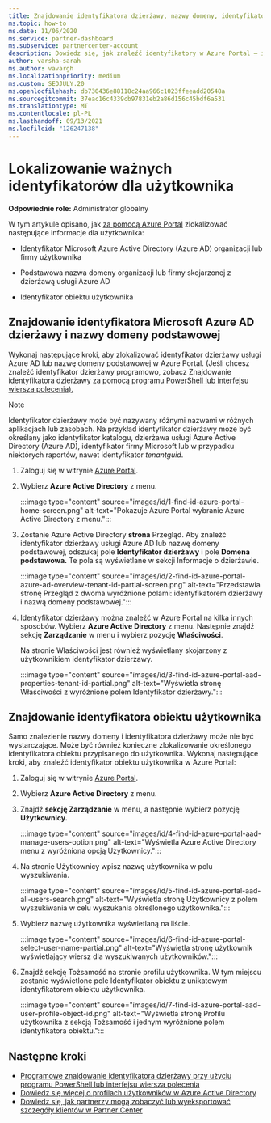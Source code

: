 ```yaml
---
title: Znajdowanie identyfikatora dzierżawy, nazwy domeny, identyfikatora obiektu użytkownika
ms.topic: how-to
ms.date: 11/06/2020
ms.service: partner-dashboard
ms.subservice: partnercenter-account
description: Dowiedz się, jak znaleźć identyfikatory w Azure Portal — identyfikatorze dzierżawy usługi Azure AD, nazwie domeny lub konkretnym identyfikatorze obiektu użytkownika w organizacji. Niektóre zadania wymagają tych informacji.
author: varsha-sarah
ms.author: vavargh
ms.localizationpriority: medium
ms.custom: SEOJULY.20
ms.openlocfilehash: db730436e88118c24aa966c1023ffeeadd20548a
ms.sourcegitcommit: 37eac16c4339cb97831eb2a86d156c45bdf6a531
ms.translationtype: MT
ms.contentlocale: pl-PL
ms.lasthandoff: 09/13/2021
ms.locfileid: "126247138"
---
```

# <a name="locate-important-ids-for-a-user"></a>Lokalizowanie ważnych identyfikatorów dla użytkownika

**Odpowiednie role:** Administrator globalny

W tym artykule opisano, jak [za pomocą Azure Portal](https://portal.azure.com/) zlokalizować następujące informacje dla użytkownika:

- Identyfikator Microsoft Azure Active Directory (Azure AD) organizacji lub firmy użytkownika

- Podstawowa nazwa domeny organizacji lub firmy skojarzonej z dzierżawą usługi Azure AD

- Identyfikator obiektu użytkownika

## <a name="find-the-microsoft-azure-ad-tenant-id-and-primary-domain-name"></a>Znajdowanie identyfikatora Microsoft Azure AD dzierżawy i nazwy domeny podstawowej

Wykonaj następujące kroki, aby zlokalizować identyfikator dzierżawy usługi Azure AD lub nazwę domeny podstawowej w Azure Portal. (Jeśli chcesz znaleźć identyfikator dzierżawy programowo, zobacz Znajdowanie identyfikatora dzierżawy za pomocą programu [PowerShell lub interfejsu wiersza polecenia).](/azure/active-directory/fundamentals/active-directory-how-to-find-tenant#find-tenant-id-with-powershell)

> [!NOTE]
> Identyfikator dzierżawy może być nazywany różnymi nazwami w różnych aplikacjach lub zasobach. Na przykład identyfikator dzierżawy może być określany jako identyfikator katalogu, dzierżawa usługi Azure Active Directory (Azure AD), identyfikator firmy Microsoft lub w przypadku niektórych raportów, nawet identyfikator *tenantguid*.

1. Zaloguj się w witrynie [Azure Portal](https://portal.azure.com/).

2. Wybierz **Azure Active Directory** z menu.

   :::image type="content" source="images/id/1-find-id-azure-portal-home-screen.png" alt-text="Pokazuje Azure Portal wybranie Azure Active Directory z menu.":::

3. Zostanie Azure Active Directory **strona** Przegląd. Aby znaleźć identyfikator dzierżawy usługi Azure AD lub nazwę domeny podstawowej, odszukaj pole **Identyfikator dzierżawy** i pole **Domena podstawowa.** Te pola są wyświetlane w sekcji Informacje o dzierżawie.

   :::image type="content" source="images/id/2-find-id-azure-portal-azure-ad-overview-tenant-id-partial-screen.png" alt-text="Przedstawia stronę Przegląd z dwoma wyróżnione polami: identyfikatorem dzierżawy i nazwą domeny podstawowej.":::

4. Identyfikator dzierżawy można znaleźć w Azure Portal na kilka innych sposobów. Wybierz **Azure Active Directory** z menu. Następnie znajdź sekcję **Zarządzanie** w menu i wybierz pozycję **Właściwości**.

   Na stronie Właściwości jest również wyświetlany skojarzony z użytkownikiem identyfikator dzierżawy.

   :::image type="content" source="images/id/3-find-id-azure-portal-aad-properties-tenant-id-partial.png" alt-text="Wyświetla stronę Właściwości z wyróżnione polem Identyfikator dzierżawy.":::

## <a name="find-the-user-object-id"></a>Znajdowanie identyfikatora obiektu użytkownika

Samo znalezienie nazwy domeny i identyfikatora dzierżawy może nie być wystarczające. Może być również konieczne zlokalizowanie określonego identyfikatora obiektu przypisanego do użytkownika. Wykonaj następujące kroki, aby znaleźć identyfikator obiektu użytkownika w Azure Portal:

1. Zaloguj się w witrynie [Azure Portal](https://portal.azure.com/).

2. Wybierz **Azure Active Directory** z menu.

3. Znajdź **sekcję Zarządzanie** w menu, a następnie wybierz pozycję **Użytkownicy.**

      :::image type="content" source="images/id/4-find-id-azure-portal-aad-manage-users-option.png" alt-text="Wyświetla Azure Active Directory menu z wyróżniona opcją Użytkownicy.":::

4. Na stronie Użytkownicy wpisz nazwę użytkownika w polu wyszukiwania.

      :::image type="content" source="images/id/5-find-id-azure-portal-aad-all-users-search.png" alt-text="Wyświetla stronę Użytkownicy z polem wyszukiwania w celu wyszukania określonego użytkownika.":::

5. Wybierz nazwę użytkownika wyświetlaną na liście.  

      :::image type="content" source="images/id/6-find-id-azure-portal-select-user-name-partial.png" alt-text="Wyświetla stronę użytkownik wyświetlający wiersz dla wyszukiwanych użytkowników.":::

6. Znajdź sekcję Tożsamość na stronie profilu użytkownika. W tym miejscu zostanie wyświetlone pole Identyfikator obiektu z unikatowym identyfikatorem obiektu użytkownika.

      :::image type="content" source="images/id/7-find-id-azure-portal-aad-user-profile-object-id.png" alt-text="Wyświetla stronę Profilu użytkownika z sekcją Tożsamość i jednym wyróżnione polem identyfikatora obiektu.":::

## <a name="next-steps"></a>Następne kroki

- [Programowe znajdowanie identyfikatora dzierżawy przy użyciu programu PowerShell lub interfejsu wiersza polecenia](/azure/active-directory/fundamentals/active-directory-how-to-find-tenant)
- [Dowiedz się więcej o profilach użytkowników w Azure Active Directory](/azure/active-directory/fundamentals/active-directory-users-profile-azure-portal)
- [Dowiedz się, jak partnerzy mogą zobaczyć lub wyeksportować szczegóły klientów w Partner Center](see-your-customer-list.md)

